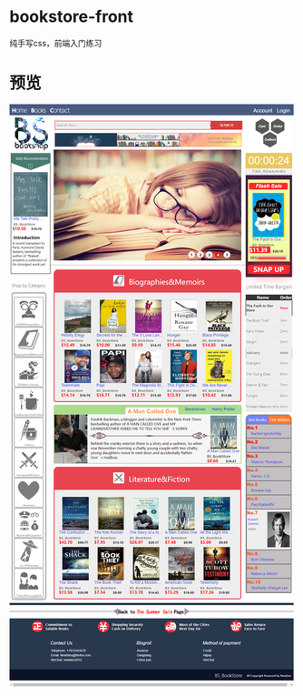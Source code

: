 # bookstore-front
纯手写css，前端入门练习
# 预览
![homepage](https://github.com/oncestep/bookstore-front/blob/master/images/homepage.png)
